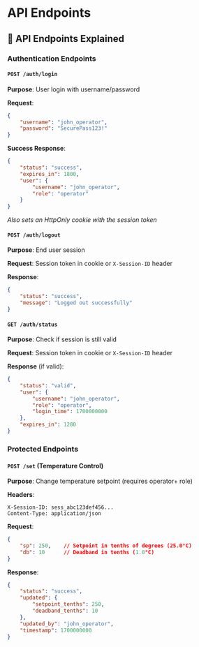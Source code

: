 # API Endpoints

## 🚀 API Endpoints Explained

### Authentication Endpoints

#### `POST /auth/login`
**Purpose**: User login with username/password

**Request**:
```json
{
    "username": "john_operator",
    "password": "SecurePass123!"
}
```

**Success Response**:
```json
{
    "status": "success",
    "expires_in": 1800,
    "user": {
        "username": "john_operator",
        "role": "operator"
    }
}
```
*Also sets an HttpOnly cookie with the session token*

#### `POST /auth/logout`
**Purpose**: End user session

**Request**: Session token in cookie or `X-Session-ID` header

**Response**:
```json
{
    "status": "success",
    "message": "Logged out successfully"
}
```

#### `GET /auth/status`
**Purpose**: Check if session is still valid

**Request**: Session token in cookie or `X-Session-ID` header

**Response** (if valid):
```json
{
    "status": "valid",
    "user": {
        "username": "john_operator",
        "role": "operator",
        "login_time": 1700000000
    },
    "expires_in": 1200
}
```

### Protected Endpoints

#### `POST /set` (Temperature Control)
**Purpose**: Change temperature setpoint (requires operator+ role)

**Headers**:
```
X-Session-ID: sess_abc123def456...
Content-Type: application/json
```

**Request**:
```json
{
    "sp": 250,    // Setpoint in tenths of degrees (25.0°C)
    "db": 10      // Deadband in tenths (1.0°C)
}
```

**Response**:
```json
{
    "status": "success",
    "updated": {
        "setpoint_tenths": 250,
        "deadband_tenths": 10
    },
    "updated_by": "john_operator",
    "timestamp": 1700000000
}
```
